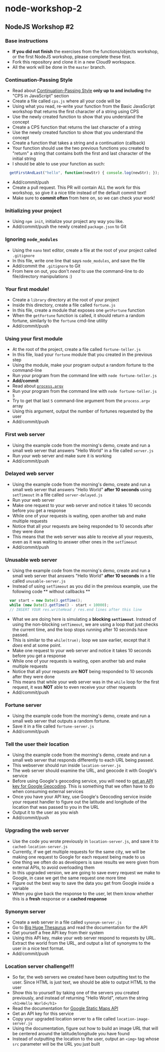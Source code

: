 # node-workshop-2
## NodeJS Workshop #2

### Base instructions
  * **If you did not finish** the exercises from the functions/objects workshop, or the first NodeJS workshop, please complete these first.
  * Fork this repository and clone it in a new Cloud9 workspace.
  * All the work will be done in the `master` branch.

### Continuation-Passing Style
  * Read about [Continuation-Passing Style](http://matt.might.net/articles/by-example-continuation-passing-style/) **only up to and including** the "CPS in JavaScript" section
  * Create a file called `cps.js` where all your code will be
  * Using what you read, re-write your function from the Basic JavaScript workshop that returns the first character of a string using CPS
  * Use the newly created function to show that you understand the concept
  * Create a CPS function that returns the last character of a string
  * Use the newly created function to show that you understand the concept
  * Create a function that takes a string and a continuation (callback)
  * Your function should use the two previous functions you created to "return" a string that contains both the first and last character of the initial string
  * I should be able to use your function as such:
```javascript
  getFirstAndLast("hello", function(newStr) { console.log(newStr); }); // should output "ho"
```
  * Add/commit/push
  * Create a pull request. This PR will contain ALL the work for this workshop, so give it a nice title instead of the default commit text!
  * Make sure to **commit often** from here on, so we can check your work!
  
  
### Initializing your project
  * Using `npm init`, initialize your project any way you like.
  * Add/commit/push the newly created `package.json` to Git
  
### Ignoring `node_modules`
  * Using the `nano` text editor, create a file at the root of your project called `.gitignore`
  * In this file, write one line that says `node_modules`, and save the file
  * Add/commit the `.gitignore` to Git
  * From here on out, you don't *need* to use the command-line to do file/directory manipulations :)
  
### Your first module!
  * Create a `library` directory at the root of your project
  * Inside this directory, create a file called `fortune.js`
  * In this file, create a module that exposes one `getFortune` function
  * When the `getFortune` function is called, it should return a random fortune, similarly to the `fortune` cmd-line utility
  * Add/commit/push
  
### Using your first module
  * At the root of the project, create a file called `fortune-teller.js`
  * In this file, load your `fortune` module that you created in the previous step
  * Using the module, make your program output a random fortune to the command-line
  * Run your program from the command line with `node fortune-teller.js`
  * **Add/commit**
  * Read about [`process.argv`](https://nodejs.org/docs/latest/api/process.html#process_process_argv)
  * Run your program from the command line with `node fortune-teller.js 5`
  * Try to get that last `5` command-line argument from the `process.argv` array
  * Using this argument, output the number of fortunes requested by the user
  * Add/commit/push
  
### First web server
  * Using the example code from the morning's demo, create and run a small web server that answers "Hello World" in a file called `server.js`
  * Run your web server and make sure it is working
  * Add/commit/push

### Delayed web server
  * Using the example code from the morning's demo, create and run a small web server that answers "Hello World" **after 10 seconds** using `setTimeout` in a file called `server-delayed.js`
  * Run your web server
  * Make one request to your web server and notice it takes 10 seconds before you get a response
  * While one of your requests is waiting, open another tab and make multiple requests
  * Notice that all your requests are being responded to 10 seconds after they were done
  * This means that the web server was able to receive all your requests, even as it was waiting to answer other ones in the `setTimeout`
  * Add/commit/push

### Unusable web server
  * Using the example code from the morning's demo, create and run a small web server that answers "Hello World" **after 10 seconds** in a file called `unusable-server.js`
  * Instead of using `setTimeout` as you did in the previous example, use the following code ** without callbacks **
```javascript
  var start = new Date().getTime();
  while (new Date().getTime() - start < 10000);
  // INSERT YOUR res.writeHead / res.end lines after this line
```
  * What we are doing here is simulating a **blocking `setTimeout`**. Instead of using the non-blocking `setTimeout`, we are using a loop that just checks the current time, and the loop stops running after 10 seconds have passed.
  * This is similar to the `while(true);` loop we saw earlier, except that it *does* end at some point.
  * Make one request to your web server and notice it takes 10 seconds before you get a response
  * While one of your requests is waiting, open another tab and make multiple requests
  * Notice that all your requests are **NOT** being responded to 10 seconds after they were done
  * This means that while your web server was in the `while` loop for the first request, it was **NOT** able to even receive your other requests
  * Add/commit/push
  
### Fortune server
  * Using the example code from the morning's demo, create and run a small web server that outputs a random fortune.
  * Save it in a file called `fortune-server.js`
  * Add/commit/push
  
### Tell the user their location
  * Using the example code from the morning's demo, create and run a small web server that responds differently to each URL being passed.
  * This webserver should run inside `location-server.js`
  * The web server should examine the URL, and geocode it with Google's service
  * Before using Google's geocoding service, you will need to [get an API key for Google Geocoding](https://developers.google.com/maps/documentation/geocoding/get-api-key). This is something that we often have to do when consuming external services
  * Once you have your API key, use Google's Geocoding service inside your request handler to figure out the latitude and longitude of the location that was passed to you in the URL
  * Output it to the user as you wish
  * Add/commit/push

### Upgrading the web server
  * Use the code you wrote previously in `location-server.js`, and save it to `cached-location-server.js`
  * Currently, if we get multiple requests for the same city, we will be making one request to Google for each request being made to us
  * One thing we often do as developers is save results we were given from external APIs, to avoid overloading them
  * In this upgraded version, we are going to save every request we make to Google, in case we get the same request one more time
  * Figure out the best way to save the data you get from Google inside a variable
  * When you give back the response to the user, let them know whether this is a **fresh** response or a **cached response**
  
### Synonym server
  * Create a web server in a file called `synonym-server.js`
  * Go to [Big Huge Thesaurus](https://words.bighugelabs.com/api.php) and read the documentation for the API
  * Get yourself a free API key from their system
  * Using this API key, make your web server respond to requests by URL. Extract the world from the URL, and output a list of synonyms to the user in a nice text format.
  * Add/commit/push
  
### Location server challenge!!!
  * So far, the web servers we created have been outputting text to the user. Since HTML is just text, we should be able to output HTML to the user
  * Show this to yourself by taking one of the servers you created previously, and instead of returning "Hello World", return the string `<h1>Hello World</h1>`
  * Read the documentation for [Google Static Maps API](https://developers.google.com/maps/documentation/static-maps/intro)
  * Get an API key for this service
  * Copy your upgraded location server to a file called `location-image-server.js`
  * Using the documentation, figure out how to build an image URL that will be centered around the latitude/longitude you have found
  * Instead of outputting the location to the user, output an `<img>` tag whose `src` parameter will be the URL you just built
